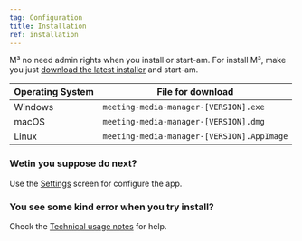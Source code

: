 ```yaml
---
tag: Configuration
title: Installation
ref: installation
---
```


M³ no need admin rights when you install or start-am. For install M³, make you just [download the latest installer]({{site.github}}/releases/latest) and start-am.

| Operating System | File for download                          |
| ---------------- | ------------------------------------------ |
| Windows          | `meeting-media-manager-[VERSION].exe`      |
| macOS            | `meeting-media-manager-[VERSION].dmg`      |
| Linux            | `meeting-media-manager-[VERSION].AppImage` |

### Wetin you suppose do next?

Use the [Settings]({{page.lang}}/#configuration) screen for configure the app.

### You see some kind error when you try install?

Check the [Technical usage notes]({{page.lang}}/#usage-notes) for help.
